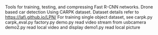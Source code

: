 Tools for training, testing, and compressing Fast R-CNN networks.
Drone based car detection
Using CARPK dataset. Dataset details refer to  https://lafi.github.io/LPN/
For training single object dataset, see carpk.py carpk_eval.py factory.py
demo.py read video stream from usbcamera
demo2.py read local video and display
demo1.py read local picture
